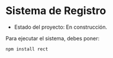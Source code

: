 <h1>Sistema de Registro</h1>

- Estado del proyecto: En construcción.

Para ejecutar el sistema, debes poner: 

```npm install rect```
